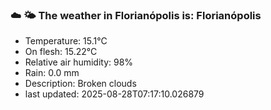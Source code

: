 ### ☁️ 🌤️  The weather in Florianópolis is: Florianópolis

- Temperature: 15.1°C
- On flesh: 15.22°C
- Relative air humidity: 98%
- Rain: 0.0 mm
- Description: Broken clouds
- last updated: 2025-08-28T07:17:10.026879
